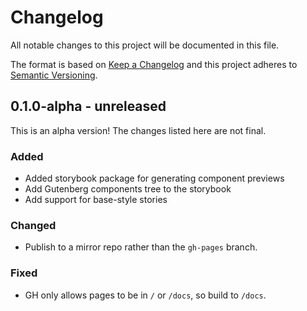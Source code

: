 # Changelog

All notable changes to this project will be documented in this file.

The format is based on [Keep a Changelog](https://keepachangelog.com/en/1.0.0/)
and this project adheres to [Semantic Versioning](https://semver.org/spec/v2.0.0.html).

## 0.1.0-alpha - unreleased

This is an alpha version! The changes listed here are not final.

### Added
- Added storybook package for generating component previews
- Add Gutenberg components tree to the storybook
- Add support for base-style stories

### Changed
- Publish to a mirror repo rather than the `gh-pages` branch.

### Fixed
- GH only allows pages to be in `/` or `/docs`, so build to `/docs`.
